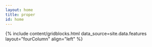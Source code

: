 ```yaml
---
layout: home
title: proper
id: home
---
```


{% include content/gridblocks.html data_source=site.data.features layout="fourColumn" align="left" %}

